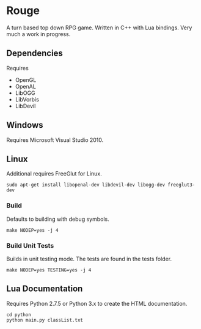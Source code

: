 Rouge
=====

A turn based top down RPG game. Written in C++ with Lua bindings.
Very much a work in progress.

Dependencies
------------

Requires 
- OpenGL
- OpenAL
- LibOGG
- LibVorbis
- LibDevil

Windows
-------

Requires Microsoft Visual Studio 2010.
 
Linux
-----

Additional requires FreeGlut for Linux.

    sudo apt-get install libopenal-dev libdevil-dev libogg-dev freeglut3-dev
    
### Build
Defaults to building with debug symbols.

    make NODEP=yes -j 4
    
### Build Unit Tests
Builds in unit testing mode. The tests are found in the tests folder.

    make NODEP=yes TESTING=yes -j 4

Lua Documentation
-----------------

Requires Python 2.7.5 or Python 3.x to create the HTML documentation.

    cd python
    python main.py classList.txt

